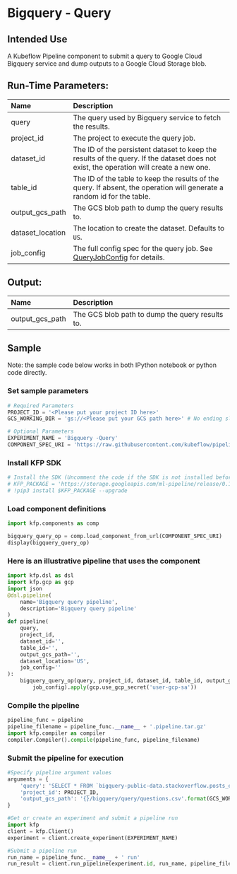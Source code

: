 
# Bigquery - Query

## Intended Use
A Kubeflow Pipeline component to submit a query to Google Cloud Bigquery service and dump outputs to a Google Cloud Storage blob. 

## Run-Time Parameters:
Name | Description
:--- | :----------
query | The query used by Bigquery service to fetch the results.
project_id | The project to execute the query job.
dataset_id | The ID of the persistent dataset to keep the results of the query. If the dataset does not exist, the operation will create a new one.
table_id | The ID of the table to keep the results of the query. If absent, the operation will generate a random id for the table.
output_gcs_path | The GCS blob path to dump the query results to.
dataset_location | The location to create the dataset. Defaults to `US`.
job_config | The full config spec for the query job. See [QueryJobConfig](https://googleapis.github.io/google-cloud-python/latest/bigquery/generated/google.cloud.bigquery.job.QueryJobConfig.html#google.cloud.bigquery.job.QueryJobConfig) for details.

## Output:
Name | Description
:--- | :----------
output_gcs_path | The GCS blob path to dump the query results to.

## Sample

Note: the sample code below works in both IPython notebook or python code directly.

### Set sample parameters


```python
# Required Parameters
PROJECT_ID = '<Please put your project ID here>'
GCS_WORKING_DIR = 'gs://<Please put your GCS path here>' # No ending slash

# Optional Parameters
EXPERIMENT_NAME = 'Bigquery -Query'
COMPONENT_SPEC_URI = 'https://raw.githubusercontent.com/kubeflow/pipelines/master/components/gcp/bigquery/query/component.yaml'
```

### Install KFP SDK


```python
# Install the SDK (Uncomment the code if the SDK is not installed before)
# KFP_PACKAGE = 'https://storage.googleapis.com/ml-pipeline/release/0.1.11/kfp.tar.gz'
# !pip3 install $KFP_PACKAGE --upgrade
```

### Load component definitions


```python
import kfp.components as comp

bigquery_query_op = comp.load_component_from_url(COMPONENT_SPEC_URI)
display(bigquery_query_op)
```

### Here is an illustrative pipeline that uses the component


```python
import kfp.dsl as dsl
import kfp.gcp as gcp
import json
@dsl.pipeline(
    name='Bigquery query pipeline',
    description='Bigquery query pipeline'
)
def pipeline(
    query, 
    project_id, 
    dataset_id='', 
    table_id='', 
    output_gcs_path='', 
    dataset_location='US', 
    job_config=''
):
    bigquery_query_op(query, project_id, dataset_id, table_id, output_gcs_path, dataset_location, 
        job_config).apply(gcp.use_gcp_secret('user-gcp-sa'))
```

### Compile the pipeline


```python
pipeline_func = pipeline
pipeline_filename = pipeline_func.__name__ + '.pipeline.tar.gz'
import kfp.compiler as compiler
compiler.Compiler().compile(pipeline_func, pipeline_filename)
```

### Submit the pipeline for execution


```python
#Specify pipeline argument values
arguments = {
    'query': 'SELECT * FROM `bigquery-public-data.stackoverflow.posts_questions` LIMIT 10',
    'project_id': PROJECT_ID,
    'output_gcs_path': '{}/bigquery/query/questions.csv'.format(GCS_WORKING_DIR)
}

#Get or create an experiment and submit a pipeline run
import kfp
client = kfp.Client()
experiment = client.create_experiment(EXPERIMENT_NAME)

#Submit a pipeline run
run_name = pipeline_func.__name__ + ' run'
run_result = client.run_pipeline(experiment.id, run_name, pipeline_filename, arguments)
```
